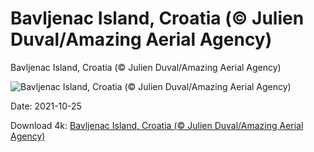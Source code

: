 # Bavljenac Island, Croatia (© Julien Duval/Amazing Aerial Agency)

Bavljenac Island, Croatia (© Julien Duval/Amazing Aerial Agency)

![Bavljenac Island, Croatia (© Julien Duval/Amazing Aerial Agency)](https://bing.com/th?id=OHR.Bavljenac_EN-US8692148480_UHD.jpg&w=1024&h=576)

Date: 2021-10-25

Download 4k: [Bavljenac Island, Croatia (© Julien Duval/Amazing Aerial Agency)](https://bing.com/th?id=OHR.Bavljenac_EN-US8692148480_UHD.jpg)

